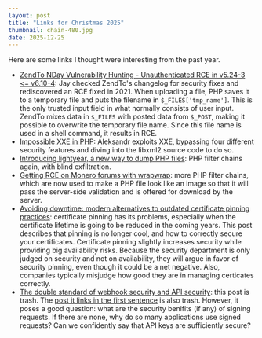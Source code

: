 ```yaml
---
layout: post
title: "Links for Christmas 2025"
thumbnail: chain-480.jpg
date: 2025-12-25
---
```


Here are some links I thought were interesting from the past year.

<!-- Photo source: https://pixabay.com/photos/chain-chain-link-border-722278/ -->

- [ZendTo NDay Vulnerability Hunting - Unauthenticated RCE in v5.24-3 <= v6.10-4](https://projectblack.io/blog/zendto-nday-vulnerabilities/): Jay checked ZendTo's changelog for security fixes and rediscovered an RCE fixed in 2021. When uploading a file, PHP saves it to a temporary file and puts the filename in `$_FILES['tmp_name']`. This is the only trusted input field in what normally consists of user input. ZendTo mixes data in `$_FILES` with posted data from `$_POST`, making it possible to overwrite the temporary file name. Since this file name is used in a shell command, it results in RCE.
- [Impossible XXE in PHP](https://swarm.ptsecurity.com/impossible-xxe-in-php/): Aleksandr exploits XXE, bypassing four different security features and diving into the libxml2 source code to do so.
- [Introducing lightyear, a new way to dump PHP files](https://blog.lexfo.fr/lightyear-file-dump.html): PHP filter chains again, with blind exfiltration.
- [Getting RCE on Monero forums with wrapwrap](https://swap.gs/posts/monero-forums/): more PHP filter chains, which are now used to make a PHP file look like an image so that it will pass the server-side validation and is offered for download by the server.
- [Avoiding downtime: modern alternatives to outdated certificate pinning practices](https://blog.cloudflare.com/why-certificate-pinning-is-outdated/): certificate pinning has its problems, especially when the certificate lifetime is going to be reduced in the coming years. This post describes that pinning is no longer cool, and how to correctly secure your certificates. Certificate pinning slightly increases security while providing big availability risks. Because the security department is only judged on security and not on availability, they will argue in favor of security pinning, even though it could be a net negative. Also, companies typically misjudge how good they are in managing certicates correctly.
- [The double standard of webhook security and API security](https://www.speakeasy.com/blog/webhook-security): this post is trash. The [post it links in the first sentence](https://ngrok.com/blog-post/get-webhooks-secure-it-depends-a-field-guide-to-webhook-security) is also trash. However, it poses a good question: what are the security benifits (if any) of signing requests. If there are none, why do so many applications use signed requests? Can we confidently say that API keys are sufficiently secure?
